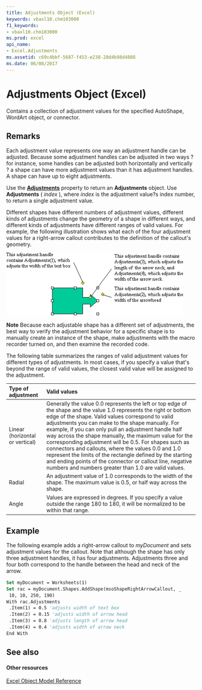 ```yaml
---
title: Adjustments Object (Excel)
keywords: vbaxl10.chm103000
f1_keywords:
- vbaxl10.chm103000
ms.prod: excel
api_name:
- Excel.Adjustments
ms.assetid: c69c4bbf-5687-f453-e238-28d4b98d4808
ms.date: 06/08/2017
---
```



# Adjustments Object (Excel)

Contains a collection of adjustment values for the specified AutoShape, WordArt object, or connector.


## Remarks

 Each adjustment value represents one way an adjustment handle can be adjusted. Because some adjustment handles can be adjusted in two ways ? for instance, some handles can be adjusted both horizontally and vertically ? a shape can have more adjustment values than it has adjustment handles. A shape can have up to eight adjustments.

Use the  **[Adjustments](Excel.Shape.Adjustments.md)** property to return an **Adjustments** object. Use **Adjustments** ( _index_ ), where _index_ is the adjustment value?s index number, to return a single adjustment value.

Different shapes have different numbers of adjustment values, different kinds of adjustments change the geometry of a shape in different ways, and different kinds of adjustments have different ranges of valid values. For example, the following illustration shows what each of the four adjustment values for a right-arrow callout contributes to the definition of the callout's geometry. 


![Adjustment](images/adjlabel_ZA06051188.gif)
    
 **Note**  Because each adjustable shape has a different set of adjustments, the best way to verify the adjustment behavior for a specific shape is to manually create an instance of the shape, make adjustments with the macro recorder turned on, and then examine the recorded code.

The following table summarizes the ranges of valid adjustment values for different types of adjustments. In most cases, if you specify a value that's beyond the range of valid values, the closest valid value will be assigned to the adjustment.



|**Type of adjustment**|**Valid values**|
|:-----|:-----|
|Linear (horizontal or vertical)|Generally the value 0.0 represents the left or top edge of the shape and the value 1.0 represents the right or bottom edge of the shape. Valid values correspond to valid adjustments you can make to the shape manually. For example, if you can only pull an adjustment handle half way across the shape manually, the maximum value for the corresponding adjustment will be 0.5. For shapes such as connectors and callouts, where the values 0.0 and 1.0 represent the limits of the rectangle defined by the starting and ending points of the connector or callout line, negative numbers and numbers greater than 1.0 are valid values.|
|Radial|An adjustment value of 1.0 corresponds to the width of the shape. The maximum value is 0.5, or half way across the shape.|
|Angle|Values are expressed in degrees. If you specify a value outside the range 180 to 180, it will be normalized to be within that range.|

## Example

The following example adds a right-arrow callout to  _myDocument_ and sets adjustment values for the callout. Note that although the shape has only three adjustment handles, it has four adjustments. Adjustments three and four both correspond to the handle between the head and neck of the arrow.


```vb
Set myDocument = Worksheets(1) 
Set rac = myDocument.Shapes.AddShape(msoShapeRightArrowCallout, _ 
 10, 10, 250, 190) 
With rac.Adjustments 
 .Item(1) = 0.5 'adjusts width of text box 
 .Item(2) = 0.15 'adjusts width of arrow head 
 .Item(3) = 0.8 'adjusts length of arrow head 
 .Item(4) = 0.4 'adjusts width of arrow neck 
End With
```


## See also


#### Other resources



[Excel Object Model Reference](http://msdn.microsoft.com/library/11ea8598-8a20-92d5-f98b-0da04263bf2c%28Office.15%29.aspx)

